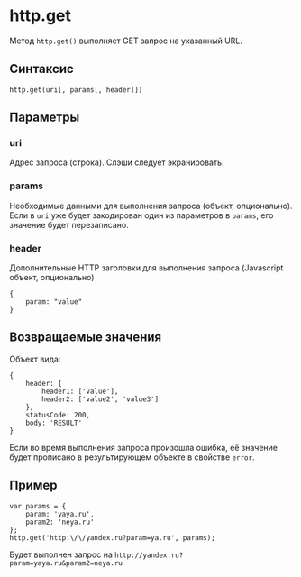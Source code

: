 # http.get

Метод `http.get()` выполняет GET запрос на указанный URL.

## Синтаксис

```
http.get(uri[, params[, header]])
```

## Параметры

### uri
Адрес запроса (строка). Слэши следует экранировать.

### params
Необходимые данными для выполнения запроса (объект, опционально). Если в `uri` уже будет закодирован один из параметров в `params`, его значение будет перезаписано.

### header
Дополнительные HTTP заголовки для выполнения запроса (Javascript объект, опционально)

```
{
    param: "value"
}
```

## Возвращаемые значения

Объект вида:

```
{
    header: {
        header1: ['value'],
        header2: ['value2', 'value3']
    },
    statusCode: 200,
    body: 'RESULT'
}
```
Если во время выполнения запроса произошла ошибка, её значение будет прописано в результирующем объекте в свойстве `error`.

## Пример

```
var params = {
    param: 'yaya.ru',
    param2: 'neya.ru'
};
http.get('http:\/\/yandex.ru?param=ya.ru', params);
```

Будет выполнен запрос на `http://yandex.ru?param=yaya.ru&param2=neya.ru`
